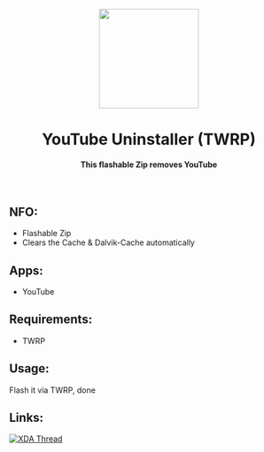 <p align="center"><img src="https://i.ibb.co/XxS6x9X/You-Tube-Uninstaller.png" width="180"></a>
<h1 align="center"><b>YouTube Uninstaller (TWRP)</b></h1>
<h4 align="center">This flashable Zip removes YouTube</h4>
<br />

## NFO:
* Flashable Zip
* Clears the Cache & Dalvik-Cache automatically

## Apps:
* YouTube

## Requirements:
* TWRP

## Usage:
Flash it via TWRP, done
<br />

## Links:
[![XDA Thread](https://img.shields.io/badge/XDA-Thread-orange.svg)](https://forum.xda-developers.com/t/script-facebook-uninstaller-helpful-for-facebook-lc.3900760/)
